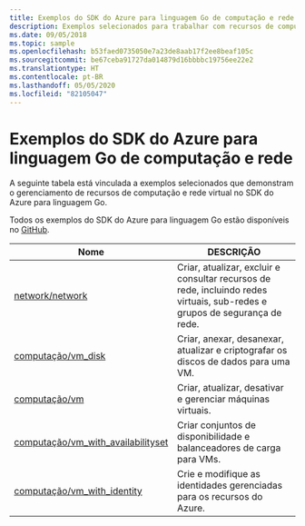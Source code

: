 ```yaml
---
title: Exemplos do SDK do Azure para linguagem Go de computação e rede
description: Exemplos selecionados para trabalhar com recursos de computação como VMs e redes virtuais do SDK do Azure para linguagem Go.
ms.date: 09/05/2018
ms.topic: sample
ms.openlocfilehash: b53faed0735050e7a23de8aab17f2ee8beaf105c
ms.sourcegitcommit: be67ceba91727da014879d16bbbbc19756ee22e2
ms.translationtype: HT
ms.contentlocale: pt-BR
ms.lasthandoff: 05/05/2020
ms.locfileid: "82105047"
---
```

# <a name="azure-sdk-for-go-samples-for-compute-and-networking"></a>Exemplos do SDK do Azure para linguagem Go de computação e rede

A seguinte tabela está vinculada a exemplos selecionados que demonstram o gerenciamento de recursos de computação e rede virtual no SDK do Azure para linguagem Go.

Todos os exemplos do SDK do Azure para linguagem Go estão disponíveis no [GitHub](https://github.com/Azure-Samples/azure-sdk-for-go-samples).

| Nome | DESCRIÇÃO |
|------|-------------|
| [network/network](https://github.com/Azure-Samples/azure-sdk-for-go-samples/blob/master/network/network_test.go) | Criar, atualizar, excluir e consultar recursos de rede, incluindo redes virtuais, sub-redes e grupos de segurança de rede. |
| [computação/vm_disk](https://github.com/Azure-Samples/azure-sdk-for-go-samples/blob/master/compute/vm_disk.go) | Criar, anexar, desanexar, atualizar e criptografar os discos de dados para uma VM. |
| [computação/vm](https://github.com/Azure-Samples/azure-sdk-for-go-samples/blob/master/compute/vm.go) | Criar, atualizar, desativar e gerenciar máquinas virtuais. |
| [computação/vm_with_availabilityset](https://github.com/Azure-Samples/azure-sdk-for-go-samples/blob/master/compute/vm_with_availabilityset.go) | Criar conjuntos de disponibilidade e balanceadores de carga para VMs. |
| [computação/vm_with_identity](https://github.com/Azure-Samples/azure-sdk-for-go-samples/blob/master/compute/vm_with_identity.go) | Crie e modifique as identidades gerenciadas para os recursos do Azure. | 
